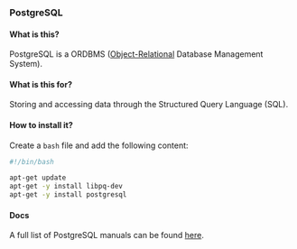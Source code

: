 ### PostgreSQL

#### What is this?

PostgreSQL is a ORDBMS ([Object-Relational](https://en.wikipedia.org/wiki/Object-relational_database) Database Management System).

#### What is this for?

Storing and accessing data through the Structured Query Language (SQL).

#### How to install it?

Create a `bash` file and add the following content:

```bash
#!/bin/bash

apt-get update
apt-get -y install libpq-dev
apt-get -y install postgresql
```

#### Docs

A full list of PostgreSQL manuals can be found [here](https://www.postgresql.org/docs/manuals/).
